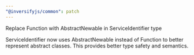 ```yaml
---
"@inversifyjs/common": patch
---
```


Replace Function with AbstractNewable in ServiceIdentifier type

ServiceIdentifier now uses AbstractNewable instead of Function to better represent abstract classes. This provides better type safety and semantics.
